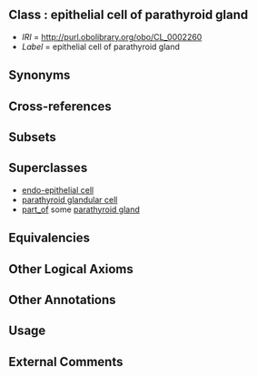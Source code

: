 
## Class : epithelial cell of parathyroid gland

 * *IRI* = http://purl.obolibrary.org/obo/CL_0002260
 * *Label* = epithelial cell of parathyroid gland

## Synonyms


## Cross-references


## Subsets


## Superclasses

 * [endo-epithelial cell](../../CL/76/CL_0002076.md)
 * [parathyroid glandular cell](../../CL/93/CL_1001593.md)
 * [part_of](../../BFO/50/BFO_0000050.md) some [parathyroid gland](../../UBERON/32/UBERON_0001132.md)

## Equivalencies


## Other Logical Axioms


## Other Annotations


## Usage


## External Comments

